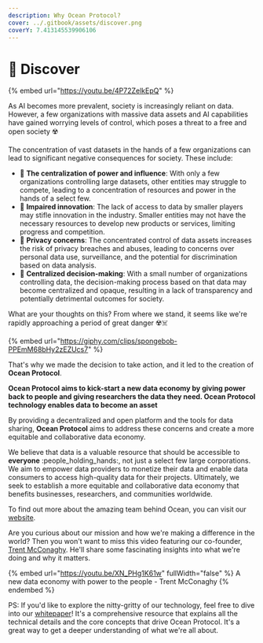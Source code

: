 ```yaml
---
description: Why Ocean Protocol?
cover: ../.gitbook/assets/discover.png
coverY: 7.413145539906106
---
```


# 🌊 Discover

{% embed url="https://youtu.be/4P72ZelkEpQ" %}

As AI becomes more prevalent, society is increasingly reliant on data. However, a few organizations with massive data assets and AI capabilities have gained worrying levels of control, which poses a threat to a free and open society ☢️

The concentration of vast datasets in the hands of a few organizations can lead to significant negative consequences for society. These include:

* 📛 **The centralization of power and influence**: With only a few organizations controlling large datasets, other entities may struggle to compete, leading to a concentration of resources and power in the hands of a select few.
* 📛 **Impaired innovation**: The lack of access to data by smaller players may stifle innovation in the industry. Smaller entities may not have the necessary resources to develop new products or services, limiting progress and competition.
* 📛 **Privacy concerns**: The concentrated control of data assets increases the risk of privacy breaches and abuses, leading to concerns over personal data use, surveillance, and the potential for discrimination based on data analysis.
* 📛 **Centralized decision-making**: With a small number of organizations controlling data, the decision-making process based on that data may become centralized and opaque, resulting in a lack of transparency and potentially detrimental outcomes for society.

What are your thoughts on this? From where we stand, it seems like we're rapidly approaching a period of great danger ☢️☠️

{% embed url="https://giphy.com/clips/spongebob-PPEmM68bHy2zEZUcs7" %}

That's why we made the decision to take action, and it led to the creation of **Ocean Protocol**.

**Ocean Protocol aims to kick-start a new data economy by giving power back to people and giving researchers the data they need. Ocean Protocol technology enables data to become an asset**

By providing a decentralized and open platform and the tools for data sharing, **Ocean Protocol** aims to address these concerns and create a more equitable and collaborative data economy.

We believe that data is a valuable resource that should be accessible to **everyone** :people\_holding\_hands:, not just a select few large corporations. We aim to empower data providers to monetize their data and enable data consumers to access high-quality data for their projects. Ultimately, we seek to establish a more equitable and collaborative data economy that benefits businesses, researchers, and communities worldwide.

To find out more about the amazing team behind Ocean, you can visit our [website](https://oceanprotocol.com/about).

Are you curious about our mission and how we're making a difference in the world? Then you won't want to miss this video featuring our co-founder, [Trent McConaghy](http://www.trent.st/). He'll share some fascinating insights into what we're doing and why it matters.

{% embed url="https://youtu.be/XN_PHg1K61w" fullWidth="false" %}
A new data economy with power to the people - Trent McConaghy
{% endembed %}

PS: If you'd like to explore the nitty-gritty of our technology, feel free to dive into our [whitepaper](https://oceanprotocol.com/tech-whitepaper.pdf)! It's a comprehensive resource that explains all the technical details and the core concepts that drive Ocean Protocol. It's a great way to get a deeper understanding of what we're all about.
